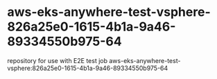 # aws-eks-anywhere-test-vsphere-826a25e0-1615-4b1a-9a46-89334550b975-64
repository for use with E2E test job aws-eks-anywhere-test-vsphere:826a25e0-1615-4b1a-9a46-89334550b975-64
